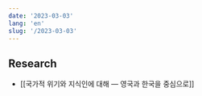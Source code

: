 ```yaml
---
date: '2023-03-03'
lang: 'en'
slug: '/2023-03-03'
---
```


## Research

- [[국가적 위기와 지식인에 대해 — 영국과 한국을 중심으로]]
